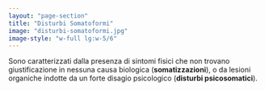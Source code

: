 ```yaml
---
layout: "page-section"
title: "Disturbi Somatoformi"
image: "disturbi-somatoformi.jpg"
image-style: "w-full lg:w-5/6"
---
```


Sono caratterizzati dalla presenza di sintomi fisici che non trovano giustificazione in nessuna causa biologica (<strong class="font-bold">somatizzazioni</strong>), o da lesioni organiche indotte da un forte disagio psicologico (<strong class="font-bold">disturbi psicosomatici</strong>).
